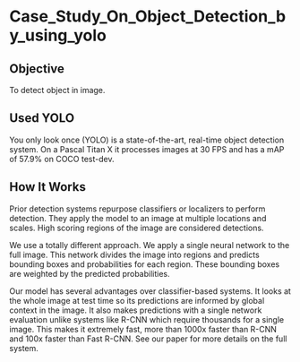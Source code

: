 # Case_Study_On_Object_Detection_by_using_yolo

## Objective 

To detect object in image.

## Used YOLO
You only look once (YOLO) is a state-of-the-art, real-time object detection system.
On a Pascal Titan X it processes images at 30 FPS and has a mAP of 57.9% on COCO test-dev.

## How It Works

Prior detection systems repurpose classifiers or localizers to perform detection. They apply the model to an image at
multiple locations and scales. High scoring regions of the image are considered detections.

We use a totally different approach. We apply a single neural network to the full image. This network divides the image
into regions and predicts bounding boxes and probabilities for each region. These bounding boxes are weighted by the
predicted probabilities.

Our model has several advantages over classifier-based systems.
It looks at the whole image at test time so its predictions are informed by global context in the image.
It also makes predictions with a single network evaluation unlike systems like R-CNN which require thousands for a
single image. This makes it extremely fast, more than 1000x faster than R-CNN and 100x faster than Fast R-CNN. See
our paper for more details on the full system.
